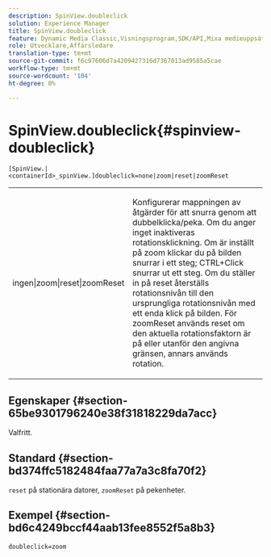 ```yaml
---
description: SpinView.doubleclick
solution: Experience Manager
title: SpinView.doubleclick
feature: Dynamic Media Classic,Visningsprogram,SDK/API,Mixa medieuppsättningar
role: Utvecklare,Affärsledare
translation-type: tm+mt
source-git-commit: f6c97606d7a4209427316d7367013ad9585a5cae
workflow-type: tm+mt
source-wordcount: '104'
ht-degree: 0%

---
```



# SpinView.doubleclick{#spinview-doubleclick}

`[SpinView.|<containerId>_spinView.]doubleclick=none|zoom|reset|zoomReset`

<table id="table_2D828A5750644B9CB95A2989C36F15F1"> 
 <tbody> 
  <tr> 
   <td colname="col1"> <p> <span class="codeph"> ingen|zoom|reset|zoomReset  </span> </p> </td> 
   <td colname="col2"> <p> Konfigurerar mappningen av åtgärder för att snurra genom att dubbelklicka/peka. Om du anger <span class="codeph"> inget </span> inaktiveras rotationsklickning. Om <span class="codeph"> är inställt på zoom </span> klickar du på bilden snurrar i ett steg; CTRL+Click snurrar ut ett steg. Om du ställer in på <span class="codeph"> reset </span> återställs rotationsnivån till den ursprungliga rotationsnivån med ett enda klick på bilden. För <span class="codeph"> zoomReset </span> används reset om den aktuella rotationsfaktorn är på eller utanför den angivna gränsen, annars används rotation. </p> </td> 
  </tr> 
 </tbody> 
</table>

## Egenskaper {#section-65be9301796240e38f31818229da7acc}

Valfritt.

## Standard {#section-bd374ffc5182484faa77a7a3c8fa70f2}

`reset` på stationära datorer,  `zoomReset` på pekenheter.

## Exempel {#section-bd6c4249bccf44aab13fee8552f5a8b3}

`doubleclick=zoom`
